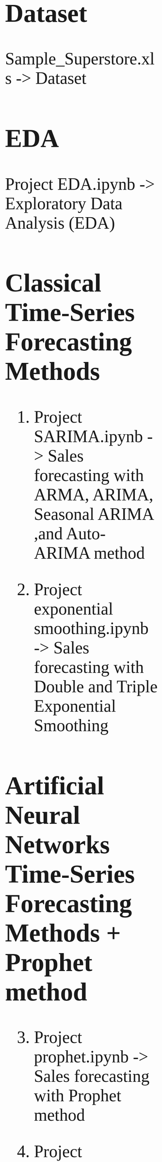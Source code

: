 <span style = "font-family: Calibri; font-size:4em;">

## Dataset
Sample_Superstore.xls -> Dataset
## EDA
Project EDA.ipynb -> Exploratory Data Analysis (EDA)

## Classical Time-Series Forecasting Methods
1.	Project SARIMA.ipynb	-> Sales forecasting with ARMA, ARIMA, Seasonal ARIMA ,and Auto-ARIMA method

2.	Project exponential smoothing.ipynb -> Sales forecasting with Double and Triple Exponential Smoothing

## Artificial Neural Networks Time-Series Forecasting Methods + Prophet method
3.	Project prophet.ipynb -> Sales forecasting with Prophet method

4.	Project LSTM.ipynb -> Sales forecasting with Neural Networks - LSTM method
